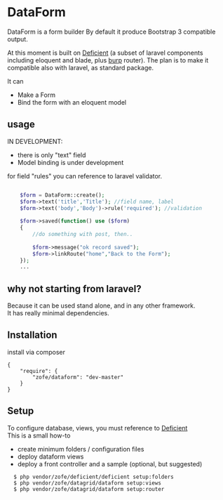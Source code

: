 DataForm
============


DataForm is a form builder
By default it produce Bootstrap 3 compatible output. 

At this moment is built on [Deficient](https://github.com/zofe/deficient) (a subset of laravel components including eloquent and blade, plus [burp](https://github.com/zofe/burp) router).
The plan is to make it compatible also with laravel, as standard package.

It can   

- Make a Form
- Bind the form with an eloquent model 


## usage

IN DEVELOPMENT: 
 
  - there is only "text" field
  - Model binding is under development
  

for field "rules" you can reference to laravel validator. 


```php

    $form = DataForm::create();
    $form->text('title','Title'); //field name, label
    $form->text('body','Body')->rule('required'); //validation
    
    $form->saved(function() use ($form)
    {
        //do something with post, then..
        
        $form->message("ok record saved");
        $form->linkRoute("home","Back to the Form");
    });
    ...

```


## why not starting from laravel?

Because it can be used stand alone, and in any other framework.  
It has really minimal dependencies.


## Installation

install via composer 

    {
        "require": {
            "zofe/dataform": "dev-master"
        }
    }
    
## Setup

To configure database, views, you must reference to [Deficient](https://github.com/zofe/deficient)  
This is a small how-to 

 - create minimum folders / configuration files
 - deploy dataform views
 - deploy a front controller and a sample (optional, but suggested)

```
  $ php vendor/zofe/deficient/deficient setup:folders
  $ php vendor/zofe/datagrid/dataform setup:views
  $ php vendor/zofe/datagrid/dataform setup:router
```
